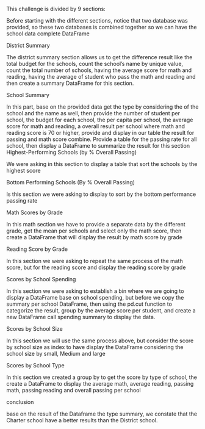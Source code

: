 This challenge is divided by 9 sections: 

Before starting with the different sections, notice that two database was provided, so these two databases is combined together so we can have the school data complete DataFrame

District Summary

The district summary section allows us to get the difference result like the total budget for the schools, count the school’s name by unique value, count the total number of schools, having the average score for math and reading, having the average of student who pass the math and reading and then create a summary DataFrame for this section.

School Summary

In this part, base on the provided data  get the type by considering the of the school and the name as well, then provide the number of student per school, the budget for each school, the per capita per school, the average score for math and reading, a overall result per school where math and reading score is 70 or higher, provide and display in our table  the result for passing and math score combine. Provide a table for the passing rate for all school, then display a DataFrame to summarize the result for this section
Highest-Performing Schools (by % Overall Passing)

We were asking in this section to display a table that sort the schools by the highest score 

Bottom Performing Schools (By % Overall Passing)

Is this section we were asking to display to sort by the bottom performance passing rate

Math Scores by Grade

In this math section we have to provide a separate data by the different grade, get the mean per schools and select only the math score, then create a DataFrame that will display the result by math score by grade 

Reading Score by Grade

In this section we were asking to repeat the same process of the math score, but for the reading score and display the reading score by grade

Scores by School Spending

In this section we were asking to establish a bin where we are going to display a DataFrame base on school spending, but before we copy the summary per school DataFrame, then using the pd.cut function to categorize the result,  group by the average score per student, and create a new DataFrame call spending summary to display the data.

Scores by School Size

In this section we will use the same process above, but consider the score by school size as index to have display the DataFrame considering the school size by small, Medium and large 

Scores by School Type

In this section we created a group by to get the score by type of school, the create a DataFrame to display the average math, average reading, passing math, passing reading and overall passing per school

conclusion

base on the result of the Dataframe the type summary, we constate that the Charter school have a better results than the District school.
